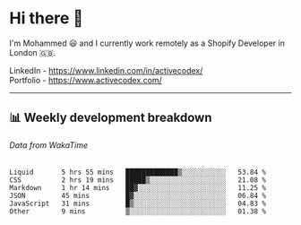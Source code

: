 # Hi there 👋

I'm Mohammed 😃 and I currently work remotely as a Shopify Developer in London 🇬🇧.

LinkedIn - https://www.linkedin.com/in/activecodex/
<br/>
Portfolio - https://www.activecodex.com/

---

## 📊 Weekly development breakdown
###### Data from WakaTime

<!--START_SECTION:waka-->

```text
Liquid       5 hrs 55 mins   █████████████▒░░░░░░░░░░░   53.84 %
CSS          2 hrs 19 mins   █████▒░░░░░░░░░░░░░░░░░░░   21.08 %
Markdown     1 hr 14 mins    ██▓░░░░░░░░░░░░░░░░░░░░░░   11.25 %
JSON         45 mins         █▓░░░░░░░░░░░░░░░░░░░░░░░   06.84 %
JavaScript   31 mins         █▒░░░░░░░░░░░░░░░░░░░░░░░   04.83 %
Other        9 mins          ▒░░░░░░░░░░░░░░░░░░░░░░░░   01.38 %
```

<!--END_SECTION:waka-->
